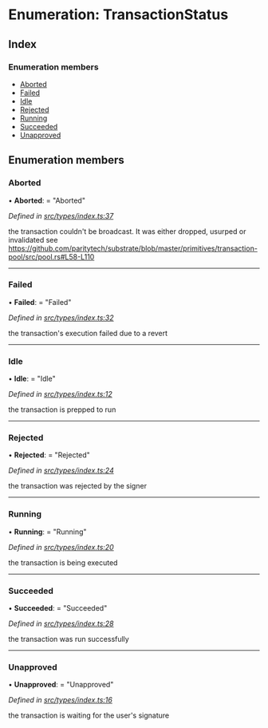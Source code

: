 # Enumeration: TransactionStatus

## Index

### Enumeration members

* [Aborted](transactionstatus.md#aborted)
* [Failed](transactionstatus.md#failed)
* [Idle](transactionstatus.md#idle)
* [Rejected](transactionstatus.md#rejected)
* [Running](transactionstatus.md#running)
* [Succeeded](transactionstatus.md#succeeded)
* [Unapproved](transactionstatus.md#unapproved)

## Enumeration members

###  Aborted

• **Aborted**: = "Aborted"

*Defined in [src/types/index.ts:37](https://github.com/PolymathNetwork/polymesh-sdk/blob/e5ab20b/src/types/index.ts#L37)*

the transaction couldn't be broadcast. It was either dropped, usurped or invalidated
see https://github.com/paritytech/substrate/blob/master/primitives/transaction-pool/src/pool.rs#L58-L110

___

###  Failed

• **Failed**: = "Failed"

*Defined in [src/types/index.ts:32](https://github.com/PolymathNetwork/polymesh-sdk/blob/e5ab20b/src/types/index.ts#L32)*

the transaction's execution failed due to a revert

___

###  Idle

• **Idle**: = "Idle"

*Defined in [src/types/index.ts:12](https://github.com/PolymathNetwork/polymesh-sdk/blob/e5ab20b/src/types/index.ts#L12)*

the transaction is prepped to run

___

###  Rejected

• **Rejected**: = "Rejected"

*Defined in [src/types/index.ts:24](https://github.com/PolymathNetwork/polymesh-sdk/blob/e5ab20b/src/types/index.ts#L24)*

the transaction was rejected by the signer

___

###  Running

• **Running**: = "Running"

*Defined in [src/types/index.ts:20](https://github.com/PolymathNetwork/polymesh-sdk/blob/e5ab20b/src/types/index.ts#L20)*

the transaction is being executed

___

###  Succeeded

• **Succeeded**: = "Succeeded"

*Defined in [src/types/index.ts:28](https://github.com/PolymathNetwork/polymesh-sdk/blob/e5ab20b/src/types/index.ts#L28)*

the transaction was run successfully

___

###  Unapproved

• **Unapproved**: = "Unapproved"

*Defined in [src/types/index.ts:16](https://github.com/PolymathNetwork/polymesh-sdk/blob/e5ab20b/src/types/index.ts#L16)*

the transaction is waiting for the user's signature
